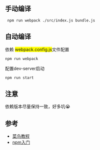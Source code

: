 ## 手动编译
```shell
 npm run webpack ./src/index.js bundle.js
```
## 自动编译
依赖 <span style="background:yellow">webpack.config.js</span>文件配置
```shell
npm run webpack
```

配置dev-server启动
``` shell
npm run start
```
## 注意
依赖版本尽量保持一致，好多坑😭

## 参考
+ [菜鸟教程](https://www.runoob.com/w3cnote/webpack-tutorial.html)
+ [npm入门](https://dkvirus.gitbooks.io/-npm/content/di-si-zhang-npm-bao-guan-li-gong-ju/42-an-zhuang-mo-kuai.html)